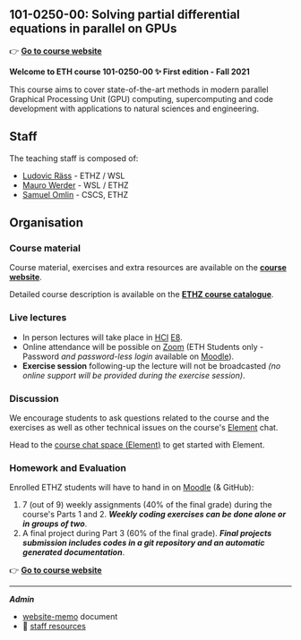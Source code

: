 ## 101-0250-00: Solving partial differential equations in parallel on GPUs

👉 [**Go to course website**](https://eth-vaw-glaciology.github.io/course-101-0250-00/)

**Welcome to ETH course 101-0250-00 ✨ First edition - Fall 2021**

This course aims to cover state-of-the-art methods in modern parallel Graphical Processing Unit (GPU) computing, supercomputing and code development with applications to natural sciences and engineering.

## Staff
The teaching staff is composed of:
- [Ludovic Räss](https://vaw.ethz.ch/en/people/person-detail.MjcwOTYw.TGlzdC8xOTYxLDE1MTczNjI1ODA=.html) - ETHZ / WSL
- [Mauro Werder](https://vaw.ethz.ch/en/personen/person-detail.html?persid=124402) - WSL / ETHZ
- [Samuel Omlin](https://www.cscs.ch/about/staff/) - CSCS, ETHZ

## Organisation

### Course material
Course material, exercises and extra resources are available on the [**course website**](https://eth-vaw-glaciology.github.io/course-101-0250-00/).

Detailed course description is available on the [**ETHZ course catalogue**](http://www.vvz.ethz.ch/Vorlesungsverzeichnis/lerneinheit.view?semkez=2021W&ansicht=KATALOGDATEN&lerneinheitId=155538&lang=en).


### Live lectures
- In person lectures will take place in [HCI](http://www.mapsearch.ethz.ch/map/mapSearchPre.do?gebaeudeMap=HCI&geschossMap=E&raumMap=8&farbcode=c010&lang=en) [E8](http://www.rauminfo.ethz.ch/Rauminfo/grundrissplan.gif?gebaeude=HCI&geschoss=E&raumNr=8&lang=en).
- Online attendance will be possible on [Zoom](https://ethz.zoom.us/j/61047225026) (ETH Students only - Password _and password-less login_ available on [Moodle](https://moodle-app2.let.ethz.ch/course/view.php?id=15755)).
- **Exercise session** following-up the lecture will not be broadcasted _(no online support will be provided during the exercise session)_.

### Discussion
We encourage students to ask questions related to the course and the exercises as well as other technical issues on the course's [Element](https://chat.ethz.ch) chat.

Head to the [course chat space (Element)](https://moodle-app2.let.ethz.ch/mod/url/view.php?id=632283) to get started with Element.

### Homework and Evaluation
Enrolled ETHZ students will have to hand in on [Moodle](https://moodle-app2.let.ethz.ch/course/view.php?id=15755) (& GitHub):
1. 7 (out of 9) weekly assignments (40% of the final grade) during the course's Parts 1 and 2. _**Weekly coding exercises can be done alone or in groups of two**_.
2. A final project during Part 3 (60% of the final grade). _**Final projects submission includes codes in a git repository and an automatic generated documentation**_.

👉 [**Go to course website**](https://eth-vaw-glaciology.github.io/course-101-0250-00/)

---

_**Admin**_
- [website-memo](website-memo.md) document
- 🔗 [staff resources](https://github.com/eth-vaw-glaciology/course-101-0250-00-staff)
